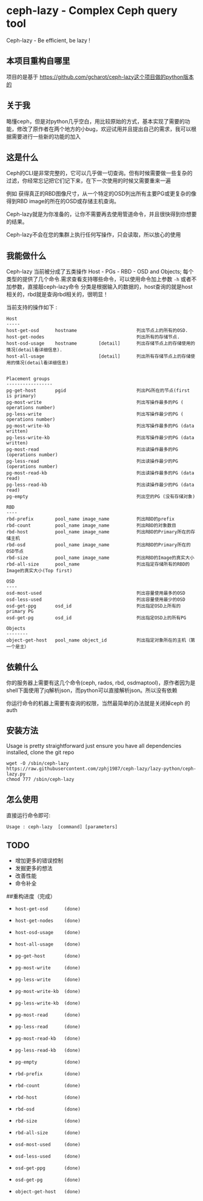 # ceph-lazy - Complex Ceph query tool


Ceph-lazy - Be efficient, be lazy !


## 本项目重构自哪里

项目的是基于 https://github.com/gcharot/ceph-lazy这个项目做的python版本的

## 关于我

略懂ceph，但是对python几乎空白，用比较原始的方式，基本实现了需要的功能，修改了原作者在两个地方的小bug，欢迎试用并且提出自己的需求，我可以根据需要进行一些新的功能的加入

## 这是什么

Ceph的CLI是非常完整的，它可以几乎做一切查询。但有时候需要做一些复杂的过滤，你经常忘记把它们记下来，在下一次使用的时候又需要重来一遍

例如 获得真正的RBD图像尺寸，从一个特定的OSD列出所有主要PG或更复杂的像得到RBD image的所在的OSD​​或存储主机查询。

Ceph-lazy就是为你准备的，让你不需要再去使用管道命令，并且很快得到你想要的结果。

Ceph-lazy不会在您的集群上执行任何写操作，只会读取，所以放心的使用


## 我能做什么

Ceph-lazy 当前被分成了五类操作 Host - PGs - RBD - OSD and Objects; 每个类型的提供了几个命令.需求查看支持哪些命令，可以使用命令加上参数 `-h` 或者不加参数，直接敲ceph-lazy命令 
分类是根据输入的数据的，host查询的就是host相关的，rbd就是查询rbd相关的，很明显！

当前支持的操作如下 : 

    Host
    -----
    host-get-osd      hostname                      列出节点上的所有的OSD.
    host-get-nodes                                  列出所有的存储节点.
    host-osd-usage    hostname        [detail]      列出存储节点上的存储使用的情况(detail看详细信息).
    host-all-usage                    [detail]      列出所有存储节点上的存储使用的情况(detail看详细信息)


    Placement groups
    -----------------
    pg-get-host       pgid                          列出PG所在的节点(first is primary) 
    pg-most-write                                   列出写操作最多的PG ( operations number)
    pg-less-write                                   列出写操作最少的PG ( operations number)
    pg-most-write-kb                                列出写操作最多的PG (data written)
    pg-less-write-kb                                列出写操作最少的PG (data written)
    pg-most-read                                    列出读操作最多的PG (operations number)
    pg-less-read                                    列出读操作最少的PG (operations number)
    pg-most-read-kb                                 列出读操作最多的PG (data read)
    pg-less-read-kb                                 列出读操作最少的PG (data read)
    pg-empty                                        列出空的PG (没有存储对象)

    RBD
    ----
    rbd-prefix        pool_name image_name          列出RBD的prefix
    rbd-count         pool_name image_name          列出RBD的对象数目
    rbd-host          pool_name image_name          列出RBD的Primary所在的存储主机
    rbd-osd           pool_name image_name          列出RBD的Primary所在的OSD节点
    rbd-size          pool_name image_name          列出RBD的Image的真实大小
    rbd-all-size      pool_name                     列出指定存储所有的RBD的Image的真实大小(Top first)

    OSD
    ----
    osd-most-used                                   列出容量使用最多的OSD
    osd-less-used                                   列出容量使用最少的OSD
    osd-get-ppg       osd_id                        列出指定OSD上所有的primary PG
    osd-get-pg        osd_id                        列出指定OSD上的所有PG

    Objects
    --------
    object-get-host   pool_name object_id           列出指定对象所在的主机（第一个是主）


## 依赖什么

你的服务器上需要有这几个命令(ceph, rados, rbd, osdmaptool)，原作者因为是shell下面使用了jq解析json，而python可以直接解析json。所以没有依赖

你运行命令的机器上需要有查询的权限，当然最简单的办法就是关闭掉ceph 的auth


## 安装方法

Usage is pretty straightforward just ensure you have all dependencies installed, clone the git repo

```
wget -O /sbin/ceph-lazy https://raw.githubusercontent.com/zphj1987/ceph-lazy/lazy-python/ceph-lazy.py
chmod 777 /sbin/ceph-lazy
```


## 怎么使用

直接运行命令即可:

```
Usage : ceph-lazy  [command] [parameters]
```

## TODO

- 增加更多的错误控制
- 发掘更多的想法
- 改善性能
- 命令补全


##重构进度（完成）

-     host-get-osd      (done)
-     host-get-nodes    (done)                             
-     host-osd-usage    (done)
-     host-all-usage    (done)                             
-     pg-get-host       (done)
-     pg-most-write     (done)                             
-     pg-less-write     (done)                           
-     pg-most-write-kb  (done)                         
-     pg-less-write-kb  (done)                          
-     pg-most-read      (done)                            
-     pg-less-read      (done)                          
-     pg-most-read-kb   (done)                          
-     pg-less-read-kb   (done)                        
-     pg-empty          (done)                            
-     rbd-prefix        (done)
-     rbd-count         (done)
-     rbd-host          (done)
-     rbd-osd           (done) 
-     rbd-size          (done)
-     rbd-all-size      (done)
-     osd-most-used     (done)                             
-     osd-less-used  	(done)                                 
-     osd-get-ppg       (done) 
-     osd-get-pg        (done)
-     object-get-host   (done)
